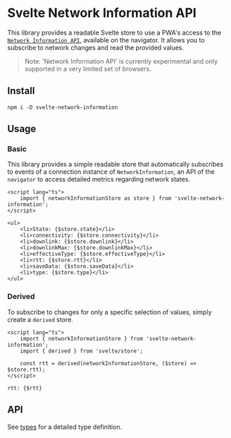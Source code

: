 # Svelte Network Information API

This library provides a readable Svelte store to use a PWA's access to the [`Network Information API`](https://developer.mozilla.org/en-US/docs/Web/API/NetworkInformation), available on the navigator. It allows you to subscribe to network changes and read the provided values.

> Note:
> 'Network Information API' is currently experimental and only supported in a very limited set of browsers.

## Install

```text
npm i -D svelte-network-information
```

## Usage

### Basic

This library provides a simple readable store that automatically subscribes to events of a connection instance of `NetworkInformation`, an API of the `navigator` to access detailed metrics regarding network states.

```svelte
<script lang="ts">
	import { networkInformationStore as store } from 'svelte-network-information';
</script>

<ul>
	<li>State: {$store.state}</li>
	<li>connectivity: {$store.connectivity}</li>
	<li>downlink: {$store.downlink}</li>
	<li>downlinkMax: {$store.downlinkMax}</li>
	<li>effectiveType: {$store.effectiveType}</li>
	<li>rtt: {$store.rtt}</li>
	<li>saveData: {$store.saveData}</li>
	<li>type: {$store.type}</li>
</ul>
```

### Derived

To subscribe to changes for only a specific selection of values, simply create a `derived` store.

```svelte
<script lang="ts">
	import { networkInformationStore } from 'svelte-network-information';
	import { derived } from 'svelte/store';

	const rtt = derived(networkInformationStore, ($store) => $store.rtt);
</script>

rtt: {$rtt}
```

## API

See [types](https://github.com/flaming-codes/svelte-network-information/blob/main/pkg/src/lib/types.ts) for a detailed type definition.
